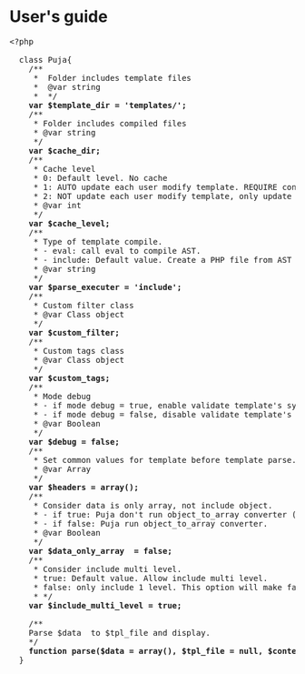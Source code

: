 User's guide
========
<pre>
&lt;?php
  
  class Puja{
    /**
	 *  Folder includes template files 
	 *  @var string
	 *  */
	<strong>var $template_dir = 'templates/';</strong>
	/**
	 * Folder includes compiled files
	 * @var string
	 */
	<strong>var $cache_dir;</strong>
	/**
	 * Cache level
	 * 0: Default level. No cache
	 * 1: AUTO update each user modify template. REQUIRE configure $cache_dir
	 * 2: NOT update each user modify template, only update when user delete cached file manualy. REQUIRE configure $cache_dir.
	 * @var int
	 */
	<strong>var $cache_level;</strong>
	/**
	 * Type of template compile.
	 * - eval: call eval to compile AST. 
	 * - include: Default value. Create a PHP file from AST and then include it. REQUIRE configure $cache_dir.
	 * @var string
	 */
	<strong>var $parse_executer = 'include';</strong>
	/**
	 * Custom filter class
	 * @var Class object
	 */
	<strong>var $custom_filter;</strong>
	/**
	 * Custom tags class
	 * @var Class object
	 */
	<strong>var $custom_tags;</strong>
	/**
	 * Mode debug
	 * - if mode debug = true, enable validate template's syntax [DEVELOP]
	 * - if mode debug = false, disable validate template's syntax, [PRODUCTION]
	 * @var Boolean
	 */
	<strong>var $debug = false;</strong>
	/**
	 * Set common values for template before template parse.
	 * @var Array
	 */
	<strong>var $headers = array();</strong>
	/**
	 * Consider data is only array, not include object.
	 * - if true: Puja don't run object_to_array converter (save time )
	 * - if false: Puja run object_to_array converter.
	 * @var Boolean
	 */
	<strong>var $data_only_array  = false;</strong>
	/**
	 * Consider include multi level.
	 * true: Default value. Allow include multi level.
	 * false: only include 1 level. This option will make faster.
	 * */
	<strong>var $include_multi_level = true;</strong>
    
    /**
    Parse $data  to $tpl_file and display.
    */
    <strong>function parse($data = array(), $tpl_file = null, $content_type = 'text/html')</strong>{}
  }
  
</pre>
